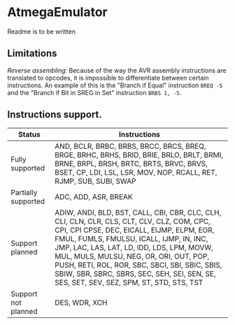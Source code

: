 # AtmegaEmulator

Readme is to be written

## Limitations
*Reverse assembling:* Because of the way the AVR assembly instructions are translated to opcodes, it is impossible to differentiate between certain instructions. An example of this is the "Branch if Equal" instruction `BREQ -5` and the "Branch if Bit in SREG in Set" instruction `BRBS 1, -5`.

## Instructions support.

| Status | Instructions |
| ------ | ------------ |
| Fully supported | AND, BCLR, BRBC, BRBS, BRCC, BRCS, BREQ, BRGE, BRHC, BRHS, BRID, BRIE, BRLO, BRLT, BRMI, BRNE, BRPL, BRSH, BRTC, BRTS, BRVC, BRVS, BSET, CP, LDI, LSL, LSR, MOV, NOP, RCALL, RET, RJMP, SUB, SUBI, SWAP |
| Partially supported | ADC, ADD, ASR, BREAK |
| Support planned | ADIW, ANDI, BLD, BST, CALL, CBI, CBR, CLC, CLH, CLI, CLN, CLR, CLS, CLT, CLV, CLZ, COM, CPC, CPI, CPI CPSE, DEC, EICALL, EIJMP, ELPM, EOR, FMUL, FUMLS, FMULSU, ICALL, IJMP, IN, INC, JMP, LAC, LAS, LAT, LD, lDD, LDS, LPM, MOVW, MUL, MULS, MULSU, NEG, OR, ORI, OUT, POP, PUSH, RETI, ROL, ROR, SBC, SBCI, SBI, SBIC, SBIS, SBIW, SBR, SBRC, SBRS, SEC, SEH, SEI, SEN, SE, SES, SET, SEV, SEZ, SPM, ST, STD, STS, TST |
| Support not planned | DES, WDR, XCH |
